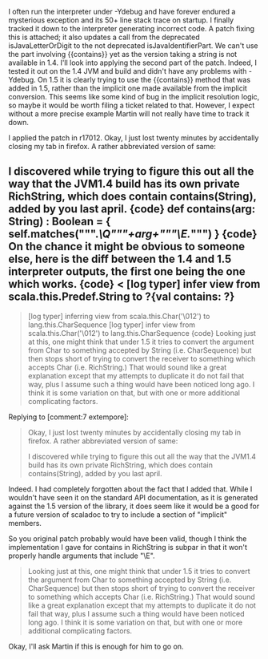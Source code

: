 I often run the interpreter under -Ydebug and have forever endured a mysterious exception and its 50+ line stack trace on startup.  I finally tracked it down to the interpreter generating incorrect code.  A patch fixing this is attached; it also updates a call from the deprecated isJavaLetterOrDigit to the not deprecated isJavaIdentifierPart.
We can't use the part involving {{contains}} yet as the version taking a string is not available in 1.4.  I'll look into applying the second part of the patch.
Indeed, I tested it out on the 1.4 JVM and build and didn't have any problems with -Ydebug.  On 1.5 it is clearly trying to use the {{contains}} method that was added in 1.5, rather than the implicit one made available from the implicit conversion.  This seems like some kind of bug in the implicit resolution logic, so maybe it would be worth filing a ticket related to that.  However, I expect without a more precise example Martin will not really have time to track it down.

I applied the patch in r17012.
Okay, I just lost twenty minutes by accidentally closing my tab in firefox.  A rather abbreviated version of same:

I discovered while trying to figure this out all the way that the JVM1.4 build has its own private RichString, which does contain contains(String), added by you last april.
{code}
  def contains(arg: String) : Boolean = {
    self.matches(""".*\Q"""+arg+"""\E.*""")
  }
{code}
On the chance it might be obvious to someone else, here is the diff between the 1.4 and 1.5 interpreter outputs, the first one being the one which works.
{code}
< [log typer] infer view from scala.this.Predef.String to ?{val contains: ?}
---
> [log typer] inferring view from scala.this.Char('\012') to lang.this.CharSequence
> [log typer] infer view from scala.this.Char('\012') to lang.this.CharSequence
{code}
Looking just at this, one might think that under 1.5 it tries to convert the argument from Char to something accepted by String (i.e. CharSequence) but then stops short of trying to convert the receiver to something which accepts Char (i.e. RichString.) That would sound like a great explanation except that my attempts to duplicate it do not fail that way, plus I assume such a thing would have been noticed long ago.  I think it is some variation on that, but with one or more additional complicating factors.

Replying to [comment:7 extempore]:
> Okay, I just lost twenty minutes by accidentally closing my tab in firefox.  A rather abbreviated version of same:
> 
> I discovered while trying to figure this out all the way that the JVM1.4 build has its own private RichString, which does contain contains(String), added by you last april.

Indeed.  I had completely forgotten about the fact that I added that.  While I wouldn't have seen it on the standard API documentation, as it is generated against the 1.5 version of the library, it does seem like it would be a good for a future version of scaladoc to try to include a section of "implicit" members.

So you original patch probably would have been valid, though I think the implementation I gave for contains in RichString is subpar in that it won't properly handle arguments that include "\E".

> Looking just at this, one might think that under 1.5 it tries to convert the argument from Char to something accepted by String (i.e. CharSequence) but then stops short of trying to convert the receiver to something which accepts Char (i.e. RichString.) That would sound like a great explanation except that my attempts to duplicate it do not fail that way, plus I assume such a thing would have been noticed long ago.  I think it is some variation on that, but with one or more additional complicating factors.

Okay, I'll ask Martin if this is enough for him to go on.

